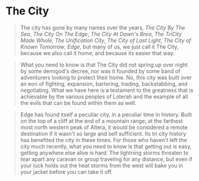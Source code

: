 # The City

> The city has gone by many names over the years, _The City By The Sea_, _The City On The Edge_, _The City At Dawn's Brea_, _The TriCity Made Whole_, _The Unification City_, _The City of Last Light_, _The City of Known Tomorrow_, _Edge_, but many of us, we just call it The City, because we also call it home, and because its easier that way.

> What you need to know is that The City did not spring up over night by some demigod's decree, nor was it founded by some band of adventurers looking to protect their home. No, this city was built over an eon of fighting, expansion, bartering, trading, backstabbing, and negotiating. What we have here is a testament to the greatness that is achievable by the various peoples of Loterah and the example of all the evils that can be found within them as well.

> Edge has found itself a peculiar city, in a peculiar time in history. Built on the top of a cliff at the end of a mountain range, at the farthest most north western peak of Altera, it would be considered a remote destination if it wasn't so large and self sufficient. Its tri city history has benefited the city in these times. For those who haven't left the city much recently, what you need to know is that getting out is easy, getting anywhere else alive is hard. The lightning storms threaten to tear apart any caravan or group traveling for any distance, but even if your luck holds out the heat storms from the west will bake you in your jacket before you can take it off. 

